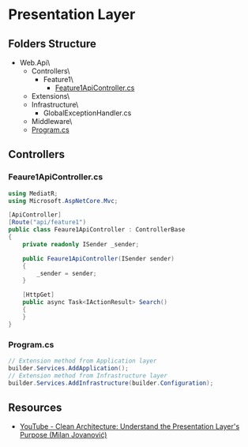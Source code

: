 # Presentation Layer
## Folders Structure
* Web.Api\
  * Controllers\
    * Feature1\
      * [Feature1ApiController.cs](#feature1apicontrollercs)
  * Extensions\
  * Infrastructure\
    * GlobalExceptionHandler.cs
  * Middleware\
  * [Program.cs](#programcs)

## Controllers
### Feaure1ApiController.cs
```csharp
using MediatR;
using Microsoft.AspNetCore.Mvc;

[ApiController]
[Route("api/feature1")
public class Feaure1ApiController : ControllerBase
{
    private readonly ISender _sender;

    public Feaure1ApiController(ISender sender)
    {
        _sender = sender;
    }

    [HttpGet]
    public async Task<IActionResult> Search()
    {
    }
}
```

### Program.cs
```csharp
// Extension method from Application layer
builder.Services.AddApplication();
// Extension method from Infrastructure layer
builder.Services.AddInfrastructure(builder.Configuration);
```

## Resources
* [YouTube - Clean Architecture: Understand the Presentation Layer's Purpose (Milan Jovanović)](https://www.youtube.com/watch?v=trW-v4Gb0l0)
